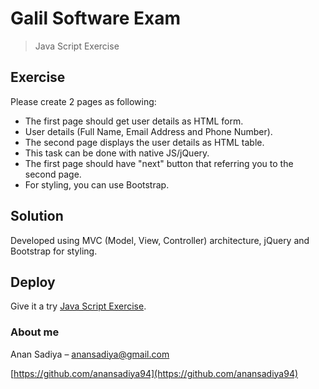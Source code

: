 # Galil Software Exam
> Java Script Exercise

## Exercise
Please create 2 pages as following:
* The first page should get user details as HTML form. 
* User details (Full Name, Email Address and Phone Number).
* The second page displays the user details as HTML table.
* This task can be done with native JS/jQuery.
* The first page should have "next" button that referring you to the second page.
* For styling, you can use Bootstrap.

## Solution
Developed using MVC (Model, View, Controller) architecture, jQuery and Bootstrap for styling.

## Deploy
Give it a try [Java Script Exercise](https://damp-mountain-30255.herokuapp.com/).

### About me
Anan Sadiya – anansadiya@gmail.com

[https://github.com/anansadiya94](https://github.com/anansadiya94)
